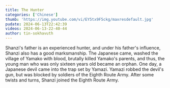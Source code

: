 ```yaml
---
title: The Hunter
categories: ['Chinese']
thumb: 'https://img.youtube.com/vi/EY5tx9F5ckg/maxresdefault.jpg'
pudate: 2024-06-13T22:42:39
videos: 2024-06-13-22-40-44
author: tin-sokhavuth
---
```

Shanzi's father is an experienced hunter, and under his father's influence, Shanzi also has a good marksmanship. The Japanese came, washed the village of Yamako with blood, brutally killed Yamako's parents, and thus, the young man who was only sixteen years old became an orphan. One day, a Japanese devil came into the trap set by Yamazi. Yamazi robbed the devil's gun, but was blocked by soldiers of the Eighth Route Army. After some twists and turns, Shanzi joined the Eighth Route Army.